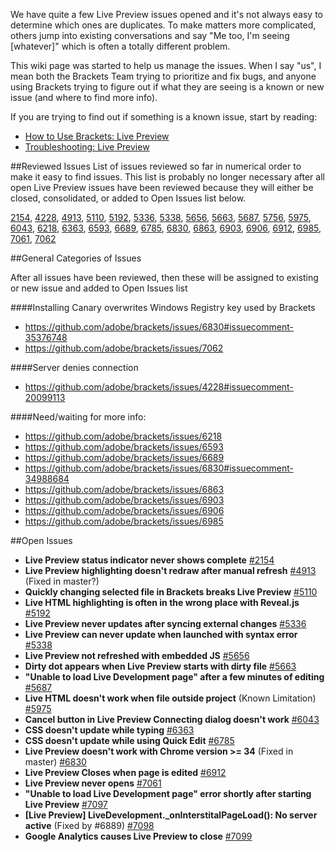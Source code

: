 We have quite a few Live Preview issues opened and it's not always easy to determine which ones are duplicates. To make matters more complicated, others jump into existing conversations and say "Me too, I'm seeing [whatever]" which is often a totally different problem.

This wiki page was started to help us manage the issues. When I say "us", I mean both the Brackets Team trying to prioritize and fix bugs, and anyone using Brackets trying to figure out if what they are seeing is a known or new issue (and where to find more info).

If you are trying to find out if something is a known issue, start by reading:
* [How to Use Brackets: Live Preview](https://github.com/adobe/brackets/wiki/How-to-Use-Brackets#wiki-live-preview)
* [Troubleshooting: Live Preview](https://github.com/adobe/brackets/wiki/Troubleshooting#wiki--live-preview-isnt-working)

##Reviewed Issues
List of issues reviewed so far in numerical order to make it easy to find issues. This list is probably no longer necessary after all open Live Preview issues have been reviewed because they will either be closed, consolidated, or added to Open Issues list below.

[2154](https://github.com/adobe/brackets/issues/2154),
[4228](https://github.com/adobe/brackets/issues/4228),
[4913](https://github.com/adobe/brackets/issues/4913),
[5110](https://github.com/adobe/brackets/issues/5110),
[5192](https://github.com/adobe/brackets/issues/5192),
[5336](https://github.com/adobe/brackets/issues/5336),
[5338](https://github.com/adobe/brackets/issues/5338),
[5656](https://github.com/adobe/brackets/issues/5656),
[5663](https://github.com/adobe/brackets/issues/5663),
[5687](https://github.com/adobe/brackets/issues/5687),
[5756](https://github.com/adobe/brackets/issues/5756),
[5975](https://github.com/adobe/brackets/issues/5975),
[6043](https://github.com/adobe/brackets/issues/6043),
[6218](https://github.com/adobe/brackets/issues/6218),
[6363](https://github.com/adobe/brackets/issues/6363),
[6593](https://github.com/adobe/brackets/issues/6593),
[6689](https://github.com/adobe/brackets/issues/6689),
[6785](https://github.com/adobe/brackets/issues/6785),
[6830](https://github.com/adobe/brackets/issues/6830),
[6863](https://github.com/adobe/brackets/issues/6863),
[6903](https://github.com/adobe/brackets/issues/6903),
[6906](https://github.com/adobe/brackets/issues/6906),
[6912](https://github.com/adobe/brackets/issues/6912),
[6985](https://github.com/adobe/brackets/issues/6985),
[7061](https://github.com/adobe/brackets/issues/7061),
[7062](https://github.com/adobe/brackets/issues/7062)

##General Categories of Issues

After all issues have been reviewed, then these will be assigned to existing or new issue and added to Open Issues list

####Installing Canary overwrites Windows Registry key used by Brackets
- https://github.com/adobe/brackets/issues/6830#issuecomment-35376748
- https://github.com/adobe/brackets/issues/7062

####Server denies connection
- https://github.com/adobe/brackets/issues/4228#issuecomment-20099113

####Need/waiting for more info:
- https://github.com/adobe/brackets/issues/6218
- https://github.com/adobe/brackets/issues/6593
- https://github.com/adobe/brackets/issues/6689
- https://github.com/adobe/brackets/issues/6830#issuecomment-34988684
- https://github.com/adobe/brackets/issues/6863
- https://github.com/adobe/brackets/issues/6903
- https://github.com/adobe/brackets/issues/6906
- https://github.com/adobe/brackets/issues/6985

##Open Issues

* **Live Preview status indicator never shows complete** [#2154](https://github.com/adobe/brackets/issues/2154)
* **Live Preview highlighting doesn't redraw after manual refresh** [#4913](https://github.com/adobe/brackets/issues/4913) (Fixed in master?)
* **Quickly changing selected file in Brackets breaks Live Preview** [#5110](https://github.com/adobe/brackets/issues/5110)
* **Live HTML highlighting is often in the wrong place with Reveal.js** [#5192](https://github.com/adobe/brackets/issues/5192)
* **Live Preview never updates after syncing external changes** [#5336](https://github.com/adobe/brackets/issues/5336)
* **Live Preview can never update when launched with syntax error** [#5338](https://github.com/adobe/brackets/issues/5338)
* **Live Preview not refreshed with embedded JS** [#5656](https://github.com/adobe/brackets/issues/5656)
* **Dirty dot appears when Live Preview starts with dirty file** [#5663](https://github.com/adobe/brackets/issues/5663)
* **"Unable to load Live Development page" after a few minutes of editing** [#5687](https://github.com/adobe/brackets/issues/5687)
* **Live HTML doesn't work when file outside project** (Known Limitation) [#5975](https://github.com/adobe/brackets/issues/5975)
* **Cancel button in Live Preview Connecting dialog doesn't work** [#6043](https://github.com/adobe/brackets/issues/6043)
* **CSS doesn't update while typing** [#6363](https://github.com/adobe/brackets/issues/6363)
* **CSS doesn't update while using Quick Edit** [#6785](https://github.com/adobe/brackets/issues/6785)
* **Live Preview doesn't work with Chrome version >= 34** (Fixed in master) [#6830](https://github.com/adobe/brackets/issues/6830)
* **Live Preview Closes when page is edited** [#6912](https://github.com/adobe/brackets/issues/6912)
* **Live Preview never opens** [#7061](https://github.com/adobe/brackets/issues/7061)
* **"Unable to load Live Development page" error shortly after starting Live Preview** [#7097](https://github.com/adobe/brackets/issues/7097)
* **[Live Preview] LiveDevelopment._onInterstitalPageLoad(): No server active** (Fixed by #6889) [#7098](https://github.com/adobe/brackets/issues/7098)
* **Google Analytics causes Live Preview to close** [#7099](https://github.com/adobe/brackets/issues/7099)

